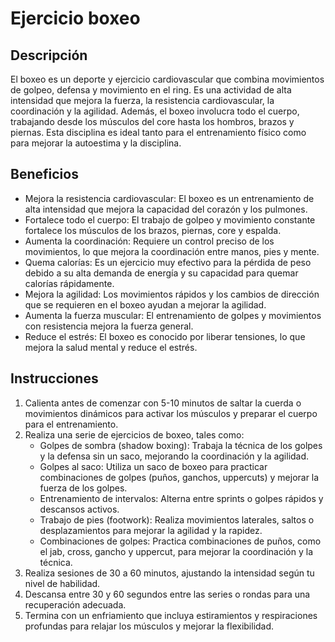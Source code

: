 # Ejercicio boxeo

## Descripción
El boxeo es un deporte y ejercicio cardiovascular que combina movimientos de golpeo, defensa y movimiento en el ring. Es una actividad de alta intensidad que mejora la fuerza, la resistencia cardiovascular, la coordinación y la agilidad. Además, el boxeo involucra todo el cuerpo, trabajando desde los músculos del core hasta los hombros, brazos y piernas. Esta disciplina es ideal tanto para el entrenamiento físico como para mejorar la autoestima y la disciplina.

## Beneficios
- Mejora la resistencia cardiovascular: El boxeo es un entrenamiento de alta intensidad que mejora la capacidad del corazón y los pulmones.
- Fortalece todo el cuerpo: El trabajo de golpeo y movimiento constante fortalece los músculos de los brazos, piernas, core y espalda.
- Aumenta la coordinación: Requiere un control preciso de los movimientos, lo que mejora la coordinación entre manos, pies y mente.
- Quema calorías: Es un ejercicio muy efectivo para la pérdida de peso debido a su alta demanda de energía y su capacidad para quemar calorías rápidamente.
- Mejora la agilidad: Los movimientos rápidos y los cambios de dirección que se requieren en el boxeo ayudan a mejorar la agilidad.
- Aumenta la fuerza muscular: El entrenamiento de golpes y movimientos con resistencia mejora la fuerza general.
- Reduce el estrés: El boxeo es conocido por liberar tensiones, lo que mejora la salud mental y reduce el estrés.

## Instrucciones
1. Calienta antes de comenzar con 5-10 minutos de saltar la cuerda o movimientos dinámicos para activar los músculos y preparar el cuerpo para el entrenamiento.
2. Realiza una serie de ejercicios de boxeo, tales como:
    - Golpes de sombra (shadow boxing): Trabaja la técnica de los golpes y la defensa sin un saco, mejorando la coordinación y la agilidad.
    - Golpes al saco: Utiliza un saco de boxeo para practicar combinaciones de golpes (puños, ganchos, uppercuts) y mejorar la fuerza de los golpes.
    - Entrenamiento de intervalos: Alterna entre sprints o golpes rápidos y descansos activos.
    - Trabajo de pies (footwork): Realiza movimientos laterales, saltos o desplazamientos para mejorar la agilidad y la rapidez.
    - Combinaciones de golpes: Practica combinaciones de puños, como el jab, cross, gancho y uppercut, para mejorar la coordinación y la técnica.
3. Realiza sesiones de 30 a 60 minutos, ajustando la intensidad según tu nivel de habilidad.
4. Descansa entre 30 y 60 segundos entre las series o rondas para una recuperación adecuada.
5. Termina con un enfriamiento que incluya estiramientos y respiraciones profundas para relajar los músculos y mejorar la flexibilidad.